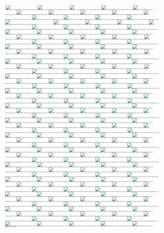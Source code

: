 <div style="font-size:2px;">
|  [<img src="https://raw.githubusercontent.com/yceballost/icon-test/master/icn_export/icn_help.png">](https://raw.githubusercontent.com/yceballost/icon-test/master/icn_export/icn_help.png) |  [<img src="https://raw.githubusercontent.com/yceballost/icon-test/master/icn_export/icn_help.png">](https://raw.githubusercontent.com/yceballost/icon-test/master/icn_export/icn_help.png) |  [<img src="https://raw.githubusercontent.com/yceballost/icon-test/master/icn_export/icn_help.png">](https://raw.githubusercontent.com/yceballost/icon-test/master/icn_export/icn_help.png) |  [<img src="https://raw.githubusercontent.com/yceballost/icon-test/master/icn_export/icn_help.png">](https://raw.githubusercontent.com/yceballost/icon-test/master/icn_export/icn_help.png) |  [<img src="https://raw.githubusercontent.com/yceballost/icon-test/master/icn_export/icn_help.png">](https://raw.githubusercontent.com/yceballost/icon-test/master/icn_export/icn_help.png) |  [<img src="https://raw.githubusercontent.com/yceballost/icon-test/master/icn_export/icn_help.png">](https://raw.githubusercontent.com/yceballost/icon-test/master/icn_export/icn_help.png) |  [<img src="https://raw.githubusercontent.com/yceballost/icon-test/master/icn_export/icn_help.png">](https://raw.githubusercontent.com/yceballost/icon-test/master/icn_export/icn_help.png) | [<img src="https://raw.githubusercontent.com/yceballost/icon-test/master/icn_export/icn_help.png">](https://raw.githubusercontent.com/yceballost/icon-test/master/icn_export/icn_help.png)  | [<img src="https://raw.githubusercontent.com/yceballost/icon-test/master/icn_export/icn_help.png">](https://raw.githubusercontent.com/yceballost/icon-test/master/icn_export/icn_help.png)  | [<img src="https://raw.githubusercontent.com/yceballost/icon-test/master/icn_export/icn_help.png">](https://raw.githubusercontent.com/yceballost/icon-test/master/icn_export/icn_help.png)  | [<img src="https://raw.githubusercontent.com/yceballost/icon-test/master/icn_export/icn_help.png">](https://raw.githubusercontent.com/yceballost/icon-test/master/icn_export/icn_help.png)  | [<img src="https://raw.githubusercontent.com/yceballost/icon-test/master/icn_export/icn_help.png">](https://raw.githubusercontent.com/yceballost/icon-test/master/icn_export/icn_help.png)  | [<img src="https://raw.githubusercontent.com/yceballost/icon-test/master/icn_export/icn_help.png">](https://raw.githubusercontent.com/yceballost/icon-test/master/icn_export/icn_help.png)  | [<img src="https://raw.githubusercontent.com/yceballost/icon-test/master/icn_export/icn_help.png">](https://raw.githubusercontent.com/yceballost/icon-test/master/icn_export/icn_help.png)  | [<img src="https://raw.githubusercontent.com/yceballost/icon-test/master/icn_export/icn_help.png">](https://raw.githubusercontent.com/yceballost/icon-test/master/icn_export/icn_help.png)  |
|---|---|---|---|---|---|---|---|---|---|---|---|---|---|---|
|  [<img src="https://raw.githubusercontent.com/yceballost/icon-test/master/icn_export/icn_help.png">](https://raw.githubusercontent.com/yceballost/icon-test/master/icn_export/icn_help.png) |  [<img src="https://raw.githubusercontent.com/yceballost/icon-test/master/icn_export/icn_help.png">](https://raw.githubusercontent.com/yceballost/icon-test/master/icn_export/icn_help.png) |  [<img src="https://raw.githubusercontent.com/yceballost/icon-test/master/icn_export/icn_help.png">](https://raw.githubusercontent.com/yceballost/icon-test/master/icn_export/icn_help.png) | [<img src="https://raw.githubusercontent.com/yceballost/icon-test/master/icn_export/icn_help.png">](https://raw.githubusercontent.com/yceballost/icon-test/master/icn_export/icn_help.png)  | [<img src="https://raw.githubusercontent.com/yceballost/icon-test/master/icn_export/icn_help.png">](https://raw.githubusercontent.com/yceballost/icon-test/master/icn_export/icn_help.png)  |  [<img src="https://raw.githubusercontent.com/yceballost/icon-test/master/icn_export/icn_help.png">](https://raw.githubusercontent.com/yceballost/icon-test/master/icn_export/icn_help.png) | [<img src="https://raw.githubusercontent.com/yceballost/icon-test/master/icn_export/icn_help.png">](https://raw.githubusercontent.com/yceballost/icon-test/master/icn_export/icn_help.png)  |  [<img src="https://raw.githubusercontent.com/yceballost/icon-test/master/icn_export/icn_help.png">](https://raw.githubusercontent.com/yceballost/icon-test/master/icn_export/icn_help.png) |  [<img src="https://raw.githubusercontent.com/yceballost/icon-test/master/icn_export/icn_help.png">](https://raw.githubusercontent.com/yceballost/icon-test/master/icn_export/icn_help.png) |  [<img src="https://raw.githubusercontent.com/yceballost/icon-test/master/icn_export/icn_help.png">](https://raw.githubusercontent.com/yceballost/icon-test/master/icn_export/icn_help.png) | [<img src="https://raw.githubusercontent.com/yceballost/icon-test/master/icn_export/icn_help.png">](https://raw.githubusercontent.com/yceballost/icon-test/master/icn_export/icn_help.png)  | [<img src="https://raw.githubusercontent.com/yceballost/icon-test/master/icn_export/icn_help.png">](https://raw.githubusercontent.com/yceballost/icon-test/master/icn_export/icn_help.png)  |  [<img src="https://raw.githubusercontent.com/yceballost/icon-test/master/icn_export/icn_help.png">](https://raw.githubusercontent.com/yceballost/icon-test/master/icn_export/icn_help.png) | [<img src="https://raw.githubusercontent.com/yceballost/icon-test/master/icn_export/icn_help.png">](https://raw.githubusercontent.com/yceballost/icon-test/master/icn_export/icn_help.png)  | [<img src="https://raw.githubusercontent.com/yceballost/icon-test/master/icn_export/icn_help.png">](https://raw.githubusercontent.com/yceballost/icon-test/master/icn_export/icn_help.png)  |
|  [<img src="https://raw.githubusercontent.com/yceballost/icon-test/master/icn_export/icn_help.png">](https://raw.githubusercontent.com/yceballost/icon-test/master/icn_export/icn_help.png) |  [<img src="https://raw.githubusercontent.com/yceballost/icon-test/master/icn_export/icn_help.png">](https://raw.githubusercontent.com/yceballost/icon-test/master/icn_export/icn_help.png) |  [<img src="https://raw.githubusercontent.com/yceballost/icon-test/master/icn_export/icn_help.png">](https://raw.githubusercontent.com/yceballost/icon-test/master/icn_export/icn_help.png) | [<img src="https://raw.githubusercontent.com/yceballost/icon-test/master/icn_export/icn_help.png">](https://raw.githubusercontent.com/yceballost/icon-test/master/icn_export/icn_help.png)  | [<img src="https://raw.githubusercontent.com/yceballost/icon-test/master/icn_export/icn_help.png">](https://raw.githubusercontent.com/yceballost/icon-test/master/icn_export/icn_help.png)  |  [<img src="https://raw.githubusercontent.com/yceballost/icon-test/master/icn_export/icn_help.png">](https://raw.githubusercontent.com/yceballost/icon-test/master/icn_export/icn_help.png) | [<img src="https://raw.githubusercontent.com/yceballost/icon-test/master/icn_export/icn_help.png">](https://raw.githubusercontent.com/yceballost/icon-test/master/icn_export/icn_help.png)  |  [<img src="https://raw.githubusercontent.com/yceballost/icon-test/master/icn_export/icn_help.png">](https://raw.githubusercontent.com/yceballost/icon-test/master/icn_export/icn_help.png) |  [<img src="https://raw.githubusercontent.com/yceballost/icon-test/master/icn_export/icn_help.png">](https://raw.githubusercontent.com/yceballost/icon-test/master/icn_export/icn_help.png) |  [<img src="https://raw.githubusercontent.com/yceballost/icon-test/master/icn_export/icn_help.png">](https://raw.githubusercontent.com/yceballost/icon-test/master/icn_export/icn_help.png) | [<img src="https://raw.githubusercontent.com/yceballost/icon-test/master/icn_export/icn_help.png">](https://raw.githubusercontent.com/yceballost/icon-test/master/icn_export/icn_help.png)  | [<img src="https://raw.githubusercontent.com/yceballost/icon-test/master/icn_export/icn_help.png">](https://raw.githubusercontent.com/yceballost/icon-test/master/icn_export/icn_help.png)  |  [<img src="https://raw.githubusercontent.com/yceballost/icon-test/master/icn_export/icn_help.png">](https://raw.githubusercontent.com/yceballost/icon-test/master/icn_export/icn_help.png) | [<img src="https://raw.githubusercontent.com/yceballost/icon-test/master/icn_export/icn_help.png">](https://raw.githubusercontent.com/yceballost/icon-test/master/icn_export/icn_help.png)  | [<img src="https://raw.githubusercontent.com/yceballost/icon-test/master/icn_export/icn_help.png">](https://raw.githubusercontent.com/yceballost/icon-test/master/icn_export/icn_help.png)  |
|  [<img src="https://raw.githubusercontent.com/yceballost/icon-test/master/icn_export/icn_help.png">](https://raw.githubusercontent.com/yceballost/icon-test/master/icn_export/icn_help.png) |  [<img src="https://raw.githubusercontent.com/yceballost/icon-test/master/icn_export/icn_help.png">](https://raw.githubusercontent.com/yceballost/icon-test/master/icn_export/icn_help.png) |  [<img src="https://raw.githubusercontent.com/yceballost/icon-test/master/icn_export/icn_help.png">](https://raw.githubusercontent.com/yceballost/icon-test/master/icn_export/icn_help.png) | [<img src="https://raw.githubusercontent.com/yceballost/icon-test/master/icn_export/icn_help.png">](https://raw.githubusercontent.com/yceballost/icon-test/master/icn_export/icn_help.png)  | [<img src="https://raw.githubusercontent.com/yceballost/icon-test/master/icn_export/icn_help.png">](https://raw.githubusercontent.com/yceballost/icon-test/master/icn_export/icn_help.png)  |  [<img src="https://raw.githubusercontent.com/yceballost/icon-test/master/icn_export/icn_help.png">](https://raw.githubusercontent.com/yceballost/icon-test/master/icn_export/icn_help.png) | [<img src="https://raw.githubusercontent.com/yceballost/icon-test/master/icn_export/icn_help.png">](https://raw.githubusercontent.com/yceballost/icon-test/master/icn_export/icn_help.png)  |  [<img src="https://raw.githubusercontent.com/yceballost/icon-test/master/icn_export/icn_help.png">](https://raw.githubusercontent.com/yceballost/icon-test/master/icn_export/icn_help.png) |  [<img src="https://raw.githubusercontent.com/yceballost/icon-test/master/icn_export/icn_help.png">](https://raw.githubusercontent.com/yceballost/icon-test/master/icn_export/icn_help.png) |  [<img src="https://raw.githubusercontent.com/yceballost/icon-test/master/icn_export/icn_help.png">](https://raw.githubusercontent.com/yceballost/icon-test/master/icn_export/icn_help.png) | [<img src="https://raw.githubusercontent.com/yceballost/icon-test/master/icn_export/icn_help.png">](https://raw.githubusercontent.com/yceballost/icon-test/master/icn_export/icn_help.png)  | [<img src="https://raw.githubusercontent.com/yceballost/icon-test/master/icn_export/icn_help.png">](https://raw.githubusercontent.com/yceballost/icon-test/master/icn_export/icn_help.png)  |  [<img src="https://raw.githubusercontent.com/yceballost/icon-test/master/icn_export/icn_help.png">](https://raw.githubusercontent.com/yceballost/icon-test/master/icn_export/icn_help.png) | [<img src="https://raw.githubusercontent.com/yceballost/icon-test/master/icn_export/icn_help.png">](https://raw.githubusercontent.com/yceballost/icon-test/master/icn_export/icn_help.png)  | [<img src="https://raw.githubusercontent.com/yceballost/icon-test/master/icn_export/icn_help.png">](https://raw.githubusercontent.com/yceballost/icon-test/master/icn_export/icn_help.png)  |
|  [<img src="https://raw.githubusercontent.com/yceballost/icon-test/master/icn_export/icn_help.png">](https://raw.githubusercontent.com/yceballost/icon-test/master/icn_export/icn_help.png) |  [<img src="https://raw.githubusercontent.com/yceballost/icon-test/master/icn_export/icn_help.png">](https://raw.githubusercontent.com/yceballost/icon-test/master/icn_export/icn_help.png) |  [<img src="https://raw.githubusercontent.com/yceballost/icon-test/master/icn_export/icn_help.png">](https://raw.githubusercontent.com/yceballost/icon-test/master/icn_export/icn_help.png) | [<img src="https://raw.githubusercontent.com/yceballost/icon-test/master/icn_export/icn_help.png">](https://raw.githubusercontent.com/yceballost/icon-test/master/icn_export/icn_help.png)  | [<img src="https://raw.githubusercontent.com/yceballost/icon-test/master/icn_export/icn_help.png">](https://raw.githubusercontent.com/yceballost/icon-test/master/icn_export/icn_help.png)  |  [<img src="https://raw.githubusercontent.com/yceballost/icon-test/master/icn_export/icn_help.png">](https://raw.githubusercontent.com/yceballost/icon-test/master/icn_export/icn_help.png) | [<img src="https://raw.githubusercontent.com/yceballost/icon-test/master/icn_export/icn_help.png">](https://raw.githubusercontent.com/yceballost/icon-test/master/icn_export/icn_help.png)  |  [<img src="https://raw.githubusercontent.com/yceballost/icon-test/master/icn_export/icn_help.png">](https://raw.githubusercontent.com/yceballost/icon-test/master/icn_export/icn_help.png) |  [<img src="https://raw.githubusercontent.com/yceballost/icon-test/master/icn_export/icn_help.png">](https://raw.githubusercontent.com/yceballost/icon-test/master/icn_export/icn_help.png) |  [<img src="https://raw.githubusercontent.com/yceballost/icon-test/master/icn_export/icn_help.png">](https://raw.githubusercontent.com/yceballost/icon-test/master/icn_export/icn_help.png) | [<img src="https://raw.githubusercontent.com/yceballost/icon-test/master/icn_export/icn_help.png">](https://raw.githubusercontent.com/yceballost/icon-test/master/icn_export/icn_help.png)  | [<img src="https://raw.githubusercontent.com/yceballost/icon-test/master/icn_export/icn_help.png">](https://raw.githubusercontent.com/yceballost/icon-test/master/icn_export/icn_help.png)  |  [<img src="https://raw.githubusercontent.com/yceballost/icon-test/master/icn_export/icn_help.png">](https://raw.githubusercontent.com/yceballost/icon-test/master/icn_export/icn_help.png) | [<img src="https://raw.githubusercontent.com/yceballost/icon-test/master/icn_export/icn_help.png">](https://raw.githubusercontent.com/yceballost/icon-test/master/icn_export/icn_help.png)  | [<img src="https://raw.githubusercontent.com/yceballost/icon-test/master/icn_export/icn_help.png">](https://raw.githubusercontent.com/yceballost/icon-test/master/icn_export/icn_help.png)  |
|  [<img src="https://raw.githubusercontent.com/yceballost/icon-test/master/icn_export/icn_help.png">](https://raw.githubusercontent.com/yceballost/icon-test/master/icn_export/icn_help.png) |  [<img src="https://raw.githubusercontent.com/yceballost/icon-test/master/icn_export/icn_help.png">](https://raw.githubusercontent.com/yceballost/icon-test/master/icn_export/icn_help.png) |  [<img src="https://raw.githubusercontent.com/yceballost/icon-test/master/icn_export/icn_help.png">](https://raw.githubusercontent.com/yceballost/icon-test/master/icn_export/icn_help.png) | [<img src="https://raw.githubusercontent.com/yceballost/icon-test/master/icn_export/icn_help.png">](https://raw.githubusercontent.com/yceballost/icon-test/master/icn_export/icn_help.png)  | [<img src="https://raw.githubusercontent.com/yceballost/icon-test/master/icn_export/icn_help.png">](https://raw.githubusercontent.com/yceballost/icon-test/master/icn_export/icn_help.png)  |  [<img src="https://raw.githubusercontent.com/yceballost/icon-test/master/icn_export/icn_help.png">](https://raw.githubusercontent.com/yceballost/icon-test/master/icn_export/icn_help.png) | [<img src="https://raw.githubusercontent.com/yceballost/icon-test/master/icn_export/icn_help.png">](https://raw.githubusercontent.com/yceballost/icon-test/master/icn_export/icn_help.png)  |  [<img src="https://raw.githubusercontent.com/yceballost/icon-test/master/icn_export/icn_help.png">](https://raw.githubusercontent.com/yceballost/icon-test/master/icn_export/icn_help.png) |  [<img src="https://raw.githubusercontent.com/yceballost/icon-test/master/icn_export/icn_help.png">](https://raw.githubusercontent.com/yceballost/icon-test/master/icn_export/icn_help.png) |  [<img src="https://raw.githubusercontent.com/yceballost/icon-test/master/icn_export/icn_help.png">](https://raw.githubusercontent.com/yceballost/icon-test/master/icn_export/icn_help.png) | [<img src="https://raw.githubusercontent.com/yceballost/icon-test/master/icn_export/icn_help.png">](https://raw.githubusercontent.com/yceballost/icon-test/master/icn_export/icn_help.png)  | [<img src="https://raw.githubusercontent.com/yceballost/icon-test/master/icn_export/icn_help.png">](https://raw.githubusercontent.com/yceballost/icon-test/master/icn_export/icn_help.png)  |  [<img src="https://raw.githubusercontent.com/yceballost/icon-test/master/icn_export/icn_help.png">](https://raw.githubusercontent.com/yceballost/icon-test/master/icn_export/icn_help.png) | [<img src="https://raw.githubusercontent.com/yceballost/icon-test/master/icn_export/icn_help.png">](https://raw.githubusercontent.com/yceballost/icon-test/master/icn_export/icn_help.png)  | [<img src="https://raw.githubusercontent.com/yceballost/icon-test/master/icn_export/icn_help.png">](https://raw.githubusercontent.com/yceballost/icon-test/master/icn_export/icn_help.png)  |
|  [<img src="https://raw.githubusercontent.com/yceballost/icon-test/master/icn_export/icn_help.png">](https://raw.githubusercontent.com/yceballost/icon-test/master/icn_export/icn_help.png) |  [<img src="https://raw.githubusercontent.com/yceballost/icon-test/master/icn_export/icn_help.png">](https://raw.githubusercontent.com/yceballost/icon-test/master/icn_export/icn_help.png) |  [<img src="https://raw.githubusercontent.com/yceballost/icon-test/master/icn_export/icn_help.png">](https://raw.githubusercontent.com/yceballost/icon-test/master/icn_export/icn_help.png) | [<img src="https://raw.githubusercontent.com/yceballost/icon-test/master/icn_export/icn_help.png">](https://raw.githubusercontent.com/yceballost/icon-test/master/icn_export/icn_help.png)  | [<img src="https://raw.githubusercontent.com/yceballost/icon-test/master/icn_export/icn_help.png">](https://raw.githubusercontent.com/yceballost/icon-test/master/icn_export/icn_help.png)  |  [<img src="https://raw.githubusercontent.com/yceballost/icon-test/master/icn_export/icn_help.png">](https://raw.githubusercontent.com/yceballost/icon-test/master/icn_export/icn_help.png) | [<img src="https://raw.githubusercontent.com/yceballost/icon-test/master/icn_export/icn_help.png">](https://raw.githubusercontent.com/yceballost/icon-test/master/icn_export/icn_help.png)  |  [<img src="https://raw.githubusercontent.com/yceballost/icon-test/master/icn_export/icn_help.png">](https://raw.githubusercontent.com/yceballost/icon-test/master/icn_export/icn_help.png) |  [<img src="https://raw.githubusercontent.com/yceballost/icon-test/master/icn_export/icn_help.png">](https://raw.githubusercontent.com/yceballost/icon-test/master/icn_export/icn_help.png) |  [<img src="https://raw.githubusercontent.com/yceballost/icon-test/master/icn_export/icn_help.png">](https://raw.githubusercontent.com/yceballost/icon-test/master/icn_export/icn_help.png) | [<img src="https://raw.githubusercontent.com/yceballost/icon-test/master/icn_export/icn_help.png">](https://raw.githubusercontent.com/yceballost/icon-test/master/icn_export/icn_help.png)  | [<img src="https://raw.githubusercontent.com/yceballost/icon-test/master/icn_export/icn_help.png">](https://raw.githubusercontent.com/yceballost/icon-test/master/icn_export/icn_help.png)  |  [<img src="https://raw.githubusercontent.com/yceballost/icon-test/master/icn_export/icn_help.png">](https://raw.githubusercontent.com/yceballost/icon-test/master/icn_export/icn_help.png) | [<img src="https://raw.githubusercontent.com/yceballost/icon-test/master/icn_export/icn_help.png">](https://raw.githubusercontent.com/yceballost/icon-test/master/icn_export/icn_help.png)  | [<img src="https://raw.githubusercontent.com/yceballost/icon-test/master/icn_export/icn_help.png">](https://raw.githubusercontent.com/yceballost/icon-test/master/icn_export/icn_help.png)  |
|  [<img src="https://raw.githubusercontent.com/yceballost/icon-test/master/icn_export/icn_help.png">](https://raw.githubusercontent.com/yceballost/icon-test/master/icn_export/icn_help.png) |  [<img src="https://raw.githubusercontent.com/yceballost/icon-test/master/icn_export/icn_help.png">](https://raw.githubusercontent.com/yceballost/icon-test/master/icn_export/icn_help.png) |  [<img src="https://raw.githubusercontent.com/yceballost/icon-test/master/icn_export/icn_help.png">](https://raw.githubusercontent.com/yceballost/icon-test/master/icn_export/icn_help.png) | [<img src="https://raw.githubusercontent.com/yceballost/icon-test/master/icn_export/icn_help.png">](https://raw.githubusercontent.com/yceballost/icon-test/master/icn_export/icn_help.png)  | [<img src="https://raw.githubusercontent.com/yceballost/icon-test/master/icn_export/icn_help.png">](https://raw.githubusercontent.com/yceballost/icon-test/master/icn_export/icn_help.png)  |  [<img src="https://raw.githubusercontent.com/yceballost/icon-test/master/icn_export/icn_help.png">](https://raw.githubusercontent.com/yceballost/icon-test/master/icn_export/icn_help.png) | [<img src="https://raw.githubusercontent.com/yceballost/icon-test/master/icn_export/icn_help.png">](https://raw.githubusercontent.com/yceballost/icon-test/master/icn_export/icn_help.png)  |  [<img src="https://raw.githubusercontent.com/yceballost/icon-test/master/icn_export/icn_help.png">](https://raw.githubusercontent.com/yceballost/icon-test/master/icn_export/icn_help.png) |  [<img src="https://raw.githubusercontent.com/yceballost/icon-test/master/icn_export/icn_help.png">](https://raw.githubusercontent.com/yceballost/icon-test/master/icn_export/icn_help.png) |  [<img src="https://raw.githubusercontent.com/yceballost/icon-test/master/icn_export/icn_help.png">](https://raw.githubusercontent.com/yceballost/icon-test/master/icn_export/icn_help.png) | [<img src="https://raw.githubusercontent.com/yceballost/icon-test/master/icn_export/icn_help.png">](https://raw.githubusercontent.com/yceballost/icon-test/master/icn_export/icn_help.png)  | [<img src="https://raw.githubusercontent.com/yceballost/icon-test/master/icn_export/icn_help.png">](https://raw.githubusercontent.com/yceballost/icon-test/master/icn_export/icn_help.png)  |  [<img src="https://raw.githubusercontent.com/yceballost/icon-test/master/icn_export/icn_help.png">](https://raw.githubusercontent.com/yceballost/icon-test/master/icn_export/icn_help.png) | [<img src="https://raw.githubusercontent.com/yceballost/icon-test/master/icn_export/icn_help.png">](https://raw.githubusercontent.com/yceballost/icon-test/master/icn_export/icn_help.png)  | [<img src="https://raw.githubusercontent.com/yceballost/icon-test/master/icn_export/icn_help.png">](https://raw.githubusercontent.com/yceballost/icon-test/master/icn_export/icn_help.png)  |
|  [<img src="https://raw.githubusercontent.com/yceballost/icon-test/master/icn_export/icn_help.png">](https://raw.githubusercontent.com/yceballost/icon-test/master/icn_export/icn_help.png) |  [<img src="https://raw.githubusercontent.com/yceballost/icon-test/master/icn_export/icn_help.png">](https://raw.githubusercontent.com/yceballost/icon-test/master/icn_export/icn_help.png) |  [<img src="https://raw.githubusercontent.com/yceballost/icon-test/master/icn_export/icn_help.png">](https://raw.githubusercontent.com/yceballost/icon-test/master/icn_export/icn_help.png) | [<img src="https://raw.githubusercontent.com/yceballost/icon-test/master/icn_export/icn_help.png">](https://raw.githubusercontent.com/yceballost/icon-test/master/icn_export/icn_help.png)  | [<img src="https://raw.githubusercontent.com/yceballost/icon-test/master/icn_export/icn_help.png">](https://raw.githubusercontent.com/yceballost/icon-test/master/icn_export/icn_help.png)  |  [<img src="https://raw.githubusercontent.com/yceballost/icon-test/master/icn_export/icn_help.png">](https://raw.githubusercontent.com/yceballost/icon-test/master/icn_export/icn_help.png) | [<img src="https://raw.githubusercontent.com/yceballost/icon-test/master/icn_export/icn_help.png">](https://raw.githubusercontent.com/yceballost/icon-test/master/icn_export/icn_help.png)  |  [<img src="https://raw.githubusercontent.com/yceballost/icon-test/master/icn_export/icn_help.png">](https://raw.githubusercontent.com/yceballost/icon-test/master/icn_export/icn_help.png) |  [<img src="https://raw.githubusercontent.com/yceballost/icon-test/master/icn_export/icn_help.png">](https://raw.githubusercontent.com/yceballost/icon-test/master/icn_export/icn_help.png) |  [<img src="https://raw.githubusercontent.com/yceballost/icon-test/master/icn_export/icn_help.png">](https://raw.githubusercontent.com/yceballost/icon-test/master/icn_export/icn_help.png) | [<img src="https://raw.githubusercontent.com/yceballost/icon-test/master/icn_export/icn_help.png">](https://raw.githubusercontent.com/yceballost/icon-test/master/icn_export/icn_help.png)  | [<img src="https://raw.githubusercontent.com/yceballost/icon-test/master/icn_export/icn_help.png">](https://raw.githubusercontent.com/yceballost/icon-test/master/icn_export/icn_help.png)  |  [<img src="https://raw.githubusercontent.com/yceballost/icon-test/master/icn_export/icn_help.png">](https://raw.githubusercontent.com/yceballost/icon-test/master/icn_export/icn_help.png) | [<img src="https://raw.githubusercontent.com/yceballost/icon-test/master/icn_export/icn_help.png">](https://raw.githubusercontent.com/yceballost/icon-test/master/icn_export/icn_help.png)  | [<img src="https://raw.githubusercontent.com/yceballost/icon-test/master/icn_export/icn_help.png">](https://raw.githubusercontent.com/yceballost/icon-test/master/icn_export/icn_help.png)  |
|  [<img src="https://raw.githubusercontent.com/yceballost/icon-test/master/icn_export/icn_help.png">](https://raw.githubusercontent.com/yceballost/icon-test/master/icn_export/icn_help.png) |  [<img src="https://raw.githubusercontent.com/yceballost/icon-test/master/icn_export/icn_help.png">](https://raw.githubusercontent.com/yceballost/icon-test/master/icn_export/icn_help.png) |  [<img src="https://raw.githubusercontent.com/yceballost/icon-test/master/icn_export/icn_help.png">](https://raw.githubusercontent.com/yceballost/icon-test/master/icn_export/icn_help.png) | [<img src="https://raw.githubusercontent.com/yceballost/icon-test/master/icn_export/icn_help.png">](https://raw.githubusercontent.com/yceballost/icon-test/master/icn_export/icn_help.png)  | [<img src="https://raw.githubusercontent.com/yceballost/icon-test/master/icn_export/icn_help.png">](https://raw.githubusercontent.com/yceballost/icon-test/master/icn_export/icn_help.png)  |  [<img src="https://raw.githubusercontent.com/yceballost/icon-test/master/icn_export/icn_help.png">](https://raw.githubusercontent.com/yceballost/icon-test/master/icn_export/icn_help.png) | [<img src="https://raw.githubusercontent.com/yceballost/icon-test/master/icn_export/icn_help.png">](https://raw.githubusercontent.com/yceballost/icon-test/master/icn_export/icn_help.png)  |  [<img src="https://raw.githubusercontent.com/yceballost/icon-test/master/icn_export/icn_help.png">](https://raw.githubusercontent.com/yceballost/icon-test/master/icn_export/icn_help.png) |  [<img src="https://raw.githubusercontent.com/yceballost/icon-test/master/icn_export/icn_help.png">](https://raw.githubusercontent.com/yceballost/icon-test/master/icn_export/icn_help.png) |  [<img src="https://raw.githubusercontent.com/yceballost/icon-test/master/icn_export/icn_help.png">](https://raw.githubusercontent.com/yceballost/icon-test/master/icn_export/icn_help.png) | [<img src="https://raw.githubusercontent.com/yceballost/icon-test/master/icn_export/icn_help.png">](https://raw.githubusercontent.com/yceballost/icon-test/master/icn_export/icn_help.png)  | [<img src="https://raw.githubusercontent.com/yceballost/icon-test/master/icn_export/icn_help.png">](https://raw.githubusercontent.com/yceballost/icon-test/master/icn_export/icn_help.png)  |  [<img src="https://raw.githubusercontent.com/yceballost/icon-test/master/icn_export/icn_help.png">](https://raw.githubusercontent.com/yceballost/icon-test/master/icn_export/icn_help.png) | [<img src="https://raw.githubusercontent.com/yceballost/icon-test/master/icn_export/icn_help.png">](https://raw.githubusercontent.com/yceballost/icon-test/master/icn_export/icn_help.png)  | [<img src="https://raw.githubusercontent.com/yceballost/icon-test/master/icn_export/icn_help.png">](https://raw.githubusercontent.com/yceballost/icon-test/master/icn_export/icn_help.png)  |
|  [<img src="https://raw.githubusercontent.com/yceballost/icon-test/master/icn_export/icn_help.png">](https://raw.githubusercontent.com/yceballost/icon-test/master/icn_export/icn_help.png) |  [<img src="https://raw.githubusercontent.com/yceballost/icon-test/master/icn_export/icn_help.png">](https://raw.githubusercontent.com/yceballost/icon-test/master/icn_export/icn_help.png) |  [<img src="https://raw.githubusercontent.com/yceballost/icon-test/master/icn_export/icn_help.png">](https://raw.githubusercontent.com/yceballost/icon-test/master/icn_export/icn_help.png) | [<img src="https://raw.githubusercontent.com/yceballost/icon-test/master/icn_export/icn_help.png">](https://raw.githubusercontent.com/yceballost/icon-test/master/icn_export/icn_help.png)  | [<img src="https://raw.githubusercontent.com/yceballost/icon-test/master/icn_export/icn_help.png">](https://raw.githubusercontent.com/yceballost/icon-test/master/icn_export/icn_help.png)  |  [<img src="https://raw.githubusercontent.com/yceballost/icon-test/master/icn_export/icn_help.png">](https://raw.githubusercontent.com/yceballost/icon-test/master/icn_export/icn_help.png) | [<img src="https://raw.githubusercontent.com/yceballost/icon-test/master/icn_export/icn_help.png">](https://raw.githubusercontent.com/yceballost/icon-test/master/icn_export/icn_help.png)  |  [<img src="https://raw.githubusercontent.com/yceballost/icon-test/master/icn_export/icn_help.png">](https://raw.githubusercontent.com/yceballost/icon-test/master/icn_export/icn_help.png) |  [<img src="https://raw.githubusercontent.com/yceballost/icon-test/master/icn_export/icn_help.png">](https://raw.githubusercontent.com/yceballost/icon-test/master/icn_export/icn_help.png) |  [<img src="https://raw.githubusercontent.com/yceballost/icon-test/master/icn_export/icn_help.png">](https://raw.githubusercontent.com/yceballost/icon-test/master/icn_export/icn_help.png) | [<img src="https://raw.githubusercontent.com/yceballost/icon-test/master/icn_export/icn_help.png">](https://raw.githubusercontent.com/yceballost/icon-test/master/icn_export/icn_help.png)  | [<img src="https://raw.githubusercontent.com/yceballost/icon-test/master/icn_export/icn_help.png">](https://raw.githubusercontent.com/yceballost/icon-test/master/icn_export/icn_help.png)  |  [<img src="https://raw.githubusercontent.com/yceballost/icon-test/master/icn_export/icn_help.png">](https://raw.githubusercontent.com/yceballost/icon-test/master/icn_export/icn_help.png) | [<img src="https://raw.githubusercontent.com/yceballost/icon-test/master/icn_export/icn_help.png">](https://raw.githubusercontent.com/yceballost/icon-test/master/icn_export/icn_help.png)  | [<img src="https://raw.githubusercontent.com/yceballost/icon-test/master/icn_export/icn_help.png">](https://raw.githubusercontent.com/yceballost/icon-test/master/icn_export/icn_help.png)  |
|  [<img src="https://raw.githubusercontent.com/yceballost/icon-test/master/icn_export/icn_help.png">](https://raw.githubusercontent.com/yceballost/icon-test/master/icn_export/icn_help.png) |  [<img src="https://raw.githubusercontent.com/yceballost/icon-test/master/icn_export/icn_help.png">](https://raw.githubusercontent.com/yceballost/icon-test/master/icn_export/icn_help.png) |  [<img src="https://raw.githubusercontent.com/yceballost/icon-test/master/icn_export/icn_help.png">](https://raw.githubusercontent.com/yceballost/icon-test/master/icn_export/icn_help.png) | [<img src="https://raw.githubusercontent.com/yceballost/icon-test/master/icn_export/icn_help.png">](https://raw.githubusercontent.com/yceballost/icon-test/master/icn_export/icn_help.png)  | [<img src="https://raw.githubusercontent.com/yceballost/icon-test/master/icn_export/icn_help.png">](https://raw.githubusercontent.com/yceballost/icon-test/master/icn_export/icn_help.png)  |  [<img src="https://raw.githubusercontent.com/yceballost/icon-test/master/icn_export/icn_help.png">](https://raw.githubusercontent.com/yceballost/icon-test/master/icn_export/icn_help.png) | [<img src="https://raw.githubusercontent.com/yceballost/icon-test/master/icn_export/icn_help.png">](https://raw.githubusercontent.com/yceballost/icon-test/master/icn_export/icn_help.png)  |  [<img src="https://raw.githubusercontent.com/yceballost/icon-test/master/icn_export/icn_help.png">](https://raw.githubusercontent.com/yceballost/icon-test/master/icn_export/icn_help.png) |  [<img src="https://raw.githubusercontent.com/yceballost/icon-test/master/icn_export/icn_help.png">](https://raw.githubusercontent.com/yceballost/icon-test/master/icn_export/icn_help.png) |  [<img src="https://raw.githubusercontent.com/yceballost/icon-test/master/icn_export/icn_help.png">](https://raw.githubusercontent.com/yceballost/icon-test/master/icn_export/icn_help.png) | [<img src="https://raw.githubusercontent.com/yceballost/icon-test/master/icn_export/icn_help.png">](https://raw.githubusercontent.com/yceballost/icon-test/master/icn_export/icn_help.png)  | [<img src="https://raw.githubusercontent.com/yceballost/icon-test/master/icn_export/icn_help.png">](https://raw.githubusercontent.com/yceballost/icon-test/master/icn_export/icn_help.png)  |  [<img src="https://raw.githubusercontent.com/yceballost/icon-test/master/icn_export/icn_help.png">](https://raw.githubusercontent.com/yceballost/icon-test/master/icn_export/icn_help.png) | [<img src="https://raw.githubusercontent.com/yceballost/icon-test/master/icn_export/icn_help.png">](https://raw.githubusercontent.com/yceballost/icon-test/master/icn_export/icn_help.png)  | [<img src="https://raw.githubusercontent.com/yceballost/icon-test/master/icn_export/icn_help.png">](https://raw.githubusercontent.com/yceballost/icon-test/master/icn_export/icn_help.png)  |
|  [<img src="https://raw.githubusercontent.com/yceballost/icon-test/master/icn_export/icn_help.png">](https://raw.githubusercontent.com/yceballost/icon-test/master/icn_export/icn_help.png) |  [<img src="https://raw.githubusercontent.com/yceballost/icon-test/master/icn_export/icn_help.png">](https://raw.githubusercontent.com/yceballost/icon-test/master/icn_export/icn_help.png) |  [<img src="https://raw.githubusercontent.com/yceballost/icon-test/master/icn_export/icn_help.png">](https://raw.githubusercontent.com/yceballost/icon-test/master/icn_export/icn_help.png) | [<img src="https://raw.githubusercontent.com/yceballost/icon-test/master/icn_export/icn_help.png">](https://raw.githubusercontent.com/yceballost/icon-test/master/icn_export/icn_help.png)  | [<img src="https://raw.githubusercontent.com/yceballost/icon-test/master/icn_export/icn_help.png">](https://raw.githubusercontent.com/yceballost/icon-test/master/icn_export/icn_help.png)  |  [<img src="https://raw.githubusercontent.com/yceballost/icon-test/master/icn_export/icn_help.png">](https://raw.githubusercontent.com/yceballost/icon-test/master/icn_export/icn_help.png) | [<img src="https://raw.githubusercontent.com/yceballost/icon-test/master/icn_export/icn_help.png">](https://raw.githubusercontent.com/yceballost/icon-test/master/icn_export/icn_help.png)  |  [<img src="https://raw.githubusercontent.com/yceballost/icon-test/master/icn_export/icn_help.png">](https://raw.githubusercontent.com/yceballost/icon-test/master/icn_export/icn_help.png) |  [<img src="https://raw.githubusercontent.com/yceballost/icon-test/master/icn_export/icn_help.png">](https://raw.githubusercontent.com/yceballost/icon-test/master/icn_export/icn_help.png) |  [<img src="https://raw.githubusercontent.com/yceballost/icon-test/master/icn_export/icn_help.png">](https://raw.githubusercontent.com/yceballost/icon-test/master/icn_export/icn_help.png) | [<img src="https://raw.githubusercontent.com/yceballost/icon-test/master/icn_export/icn_help.png">](https://raw.githubusercontent.com/yceballost/icon-test/master/icn_export/icn_help.png)  | [<img src="https://raw.githubusercontent.com/yceballost/icon-test/master/icn_export/icn_help.png">](https://raw.githubusercontent.com/yceballost/icon-test/master/icn_export/icn_help.png)  |  [<img src="https://raw.githubusercontent.com/yceballost/icon-test/master/icn_export/icn_help.png">](https://raw.githubusercontent.com/yceballost/icon-test/master/icn_export/icn_help.png) | [<img src="https://raw.githubusercontent.com/yceballost/icon-test/master/icn_export/icn_help.png">](https://raw.githubusercontent.com/yceballost/icon-test/master/icn_export/icn_help.png)  | [<img src="https://raw.githubusercontent.com/yceballost/icon-test/master/icn_export/icn_help.png">](https://raw.githubusercontent.com/yceballost/icon-test/master/icn_export/icn_help.png)  |
|  [<img src="https://raw.githubusercontent.com/yceballost/icon-test/master/icn_export/icn_help.png">](https://raw.githubusercontent.com/yceballost/icon-test/master/icn_export/icn_help.png) |  [<img src="https://raw.githubusercontent.com/yceballost/icon-test/master/icn_export/icn_help.png">](https://raw.githubusercontent.com/yceballost/icon-test/master/icn_export/icn_help.png) |  [<img src="https://raw.githubusercontent.com/yceballost/icon-test/master/icn_export/icn_help.png">](https://raw.githubusercontent.com/yceballost/icon-test/master/icn_export/icn_help.png) | [<img src="https://raw.githubusercontent.com/yceballost/icon-test/master/icn_export/icn_help.png">](https://raw.githubusercontent.com/yceballost/icon-test/master/icn_export/icn_help.png)  | [<img src="https://raw.githubusercontent.com/yceballost/icon-test/master/icn_export/icn_help.png">](https://raw.githubusercontent.com/yceballost/icon-test/master/icn_export/icn_help.png)  |  [<img src="https://raw.githubusercontent.com/yceballost/icon-test/master/icn_export/icn_help.png">](https://raw.githubusercontent.com/yceballost/icon-test/master/icn_export/icn_help.png) | [<img src="https://raw.githubusercontent.com/yceballost/icon-test/master/icn_export/icn_help.png">](https://raw.githubusercontent.com/yceballost/icon-test/master/icn_export/icn_help.png)  |  [<img src="https://raw.githubusercontent.com/yceballost/icon-test/master/icn_export/icn_help.png">](https://raw.githubusercontent.com/yceballost/icon-test/master/icn_export/icn_help.png) |  [<img src="https://raw.githubusercontent.com/yceballost/icon-test/master/icn_export/icn_help.png">](https://raw.githubusercontent.com/yceballost/icon-test/master/icn_export/icn_help.png) |  [<img src="https://raw.githubusercontent.com/yceballost/icon-test/master/icn_export/icn_help.png">](https://raw.githubusercontent.com/yceballost/icon-test/master/icn_export/icn_help.png) | [<img src="https://raw.githubusercontent.com/yceballost/icon-test/master/icn_export/icn_help.png">](https://raw.githubusercontent.com/yceballost/icon-test/master/icn_export/icn_help.png)  | [<img src="https://raw.githubusercontent.com/yceballost/icon-test/master/icn_export/icn_help.png">](https://raw.githubusercontent.com/yceballost/icon-test/master/icn_export/icn_help.png)  |  [<img src="https://raw.githubusercontent.com/yceballost/icon-test/master/icn_export/icn_help.png">](https://raw.githubusercontent.com/yceballost/icon-test/master/icn_export/icn_help.png) | [<img src="https://raw.githubusercontent.com/yceballost/icon-test/master/icn_export/icn_help.png">](https://raw.githubusercontent.com/yceballost/icon-test/master/icn_export/icn_help.png)  | [<img src="https://raw.githubusercontent.com/yceballost/icon-test/master/icn_export/icn_help.png">](https://raw.githubusercontent.com/yceballost/icon-test/master/icn_export/icn_help.png)  |

adios</div>
